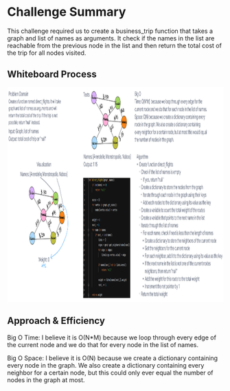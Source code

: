 # **Challenge Summary**

This challenge required us to create a business_trip function that takes a graph and list of names as arguments. It check if the names in the list are reachable from the previous node in the list and then return the total cost of the trip for all nodes visited.

## **Whiteboard Process**

<img src="./graph-business-trip.PNG" width="800" height="500"/>

## **Approach & Efficiency**

Big O Time: I believe it is O(N*M) because we loop through every edge of the current node and we do that for every node in the list of names.

Big O Space: I believe it is O(N) because we create a dictionary containing every node in the graph. We also create a dictionary containing every neighbor for a certain node, but this could only ever equal the number of nodes in the graph at most.
